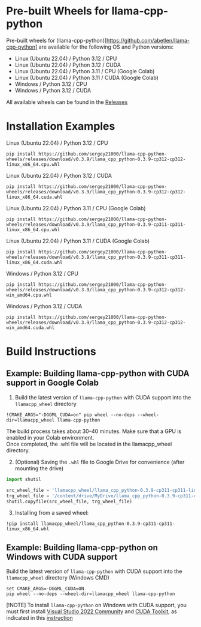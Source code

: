 

# Pre-built Wheels for llama-cpp-python

Pre-built wheels for (llama-cpp-python)[https://github.com/abetlen/llama-cpp-python] are available for the following OS and Python versions:
- Linux (Ubuntu 22.04) / Python 3.12 / CPU
- Linux (Ubuntu 22.04) / Python 3.12 / CUDA
- Linux (Ubuntu 22.04) / Python 3.11 / CPU (Google Colab)
- Linux (Ubuntu 22.04) / Python 3.11 / CUDA (Google Colab)
- Windows / Python 3.12 / CPU
- Windows / Python 3.12 / CUDA

All available wheels can be found in the [Releases](https://github.com/sergey21000/llama-cpp-python-wheels/releases)


# Installation Examples

Linux (Ubuntu 22.04) / Python 3.12 / CPU
```
pip install https://github.com/sergey21000/llama-cpp-python-wheels/releases/download/v0.3.9/llama_cpp_python-0.3.9-cp312-cp312-linux_x86_64.cpu.whl
```

Linux (Ubuntu 22.04) / Python 3.12 / CUDA
```
pip install https://github.com/sergey21000/llama-cpp-python-wheels/releases/download/v0.3.9/llama_cpp_python-0.3.9-cp312-cp312-linux_x86_64.cuda.whl
```

Linux (Ubuntu 22.04) / Python 3.11 / CPU (Google Colab)
```
pip install https://github.com/sergey21000/llama-cpp-python-wheels/releases/download/v0.3.9/llama_cpp_python-0.3.9-cp311-cp311-linux_x86_64.cpu.whl
```

Linux (Ubuntu 22.04) / Python 3.11 / CUDA (Google Colab)
```
pip install https://github.com/sergey21000/llama-cpp-python-wheels/releases/download/v0.3.9/llama_cpp_python-0.3.9-cp311-cp311-linux_x86_64.cuda.whl
```

Windows / Python 3.12 / CPU
```
pip install https://github.com/sergey21000/llama-cpp-python-wheels/releases/download/v0.3.9/llama_cpp_python-0.3.9-cp312-cp312-win_amd64.cpu.whl
```

Windows / Python 3.12 / CUDA
```
pip install https://github.com/sergey21000/llama-cpp-python-wheels/releases/download/v0.3.9/llama_cpp_python-0.3.9-cp312-cp312-win_amd64.cuda.whl
```


# Build Instructions

## Example: Building llama-cpp-python with CUDA support in Google Colab

1) Build the latest version of `llama-cpp-python` with CUDA support into the `llamacpp_wheel` directory
```
!CMAKE_ARGS="-DGGML_CUDA=on" pip wheel --no-deps --wheel-dir=llamacpp_wheel llama-cpp-python
```
The build process takes about 30–40 minutes. Make sure that a GPU is enabled in your Colab environment.  
Once completed, the .whl file will be located in the llamacpp_wheel directory.

2) (Optional) Saving the `.whl` file to Google Drive for convenience (after mounting the drive)
```python
import shutil

src_wheel_file = 'llamacpp_wheel/llama_cpp_python-0.3.9-cp311-cp311-linux_x86_64.whl'
trg_wheel_file = '/content/drive/MyDrive/llama_cpp_python-0.3.9-cp311-cp311-linux_x86_64.whl'
shutil.copyfile(src_wheel_file, trg_wheel_file)
```

3) Installing from a saved wheel:
```
!pip install llamacpp_wheel/llama_cpp_python-0.3.9-cp311-cp311-linux_x86_64.whl
```


## Example: Building llama-cpp-python on Windows with CUDA support

Build the latest version of `llama-cpp-python` with CUDA support into the `llamacpp_wheel` directory (Windows CMD)
```
set CMAKE_ARGS=-DGGML_CUDA=ON
pip wheel --no-deps --wheel-dir=llamacpp_wheel llama-cpp-python
```

[!NOTE]
To install `llama-cpp-python` on Windows with CUDA support, you must first install [Visual Studio 2022 Community](https://visualstudio.microsoft.com/ru/downloads/) and [CUDA Toolkit](https://developer.nvidia.com/cuda-toolkit-archive), as indicated in this [instruction](https://github.com/abetlen/llama-cpp-python/discussions/871#discussion-5812096)  

